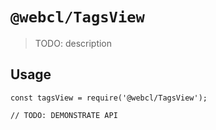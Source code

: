 # `@webcl/TagsView`

> TODO: description

## Usage

```
const tagsView = require('@webcl/TagsView');

// TODO: DEMONSTRATE API
```
